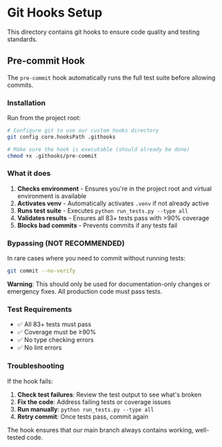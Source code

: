# Git Hooks Setup

This directory contains git hooks to ensure code quality and testing standards.

## Pre-commit Hook

The `pre-commit` hook automatically runs the full test suite before allowing commits.

### Installation

Run from the project root:

```bash
# Configure git to use our custom hooks directory
git config core.hooksPath .githooks

# Make sure the hook is executable (should already be done)
chmod +x .githooks/pre-commit
```

### What it does

1. **Checks environment** - Ensures you're in the project root and virtual environment is available
2. **Activates venv** - Automatically activates `.venv` if not already active
3. **Runs test suite** - Executes `python run_tests.py --type all`
4. **Validates results** - Ensures all 83+ tests pass with >90% coverage
5. **Blocks bad commits** - Prevents commits if any tests fail

### Bypassing (NOT RECOMMENDED)

In rare cases where you need to commit without running tests:

```bash
git commit --no-verify
```

**Warning**: This should only be used for documentation-only changes or emergency fixes. All production code must pass tests.

### Test Requirements

- ✅ All 83+ tests must pass
- ✅ Coverage must be ≥90%
- ✅ No type checking errors
- ✅ No lint errors

### Troubleshooting

If the hook fails:

1. **Check test failures**: Review the test output to see what's broken
2. **Fix the code**: Address failing tests or coverage issues
3. **Run manually**: `python run_tests.py --type all`
4. **Retry commit**: Once tests pass, commit again

The hook ensures that our main branch always contains working, well-tested code.
